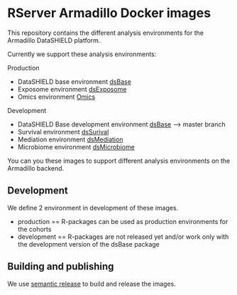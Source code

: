 # RServer Armadillo Docker images
This repository contains the different analysis environments for the Armadillo DataSHIELD platform.

Currently we support these analysis environments:

Production
- DataSHIELD base environment [dsBase](https://github.com/datashield/dsBase)
- Exposome environment [dsExposome](https://github.com/isglobal-brge/dsExposome)
- Omics environment [Omics](https://github.com/isglobal-brge/dsOmics)

Development
- DataSHIELD Base development environment [dsBase](https://github.com/datashield/dsBase) --> master branch
- Survival environment [dsSurival](https://github.com/neelsoumya/dsSurvival)
- Mediation environment [dsMediation](https://github.com/datashield/dsMediation)
- Microbiome environment [dsMicrobiome](https://github.com/StuartWeather/dsMicrobiome)

You can you these images to support different analysis environments on the Armadillo backend.
## Development
We define 2 environment in development of these images.

- production == R-packages can be used as production environments for the cohorts
- development == R-packages are not released yet and/or work only with the development version of the dsBase package

## Building and publishing
We use [semantic release](https://github.com/semantic-release/semantic-release) to build and release the images.
